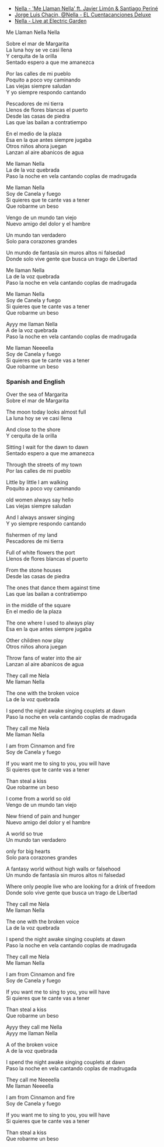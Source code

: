 
* [Nella - 'Me Llaman Nella' ft. Javier Limón & Santiago Periné](https://www.youtube.com/watch?v=6xL3R_LIGkk)
* [Jorge Luis Chacin, @Nella - EL Cuentacanciones Deluxe](https://www.youtube.com/watch?v=3yT5jJZplsk)
* [Nella - Live at Electric Garden](https://www.youtube.com/watch?v=V9QxF2C8_y0)

Me Llaman Nella
Nella

Sobre el mar de Margarita  
La luna hoy se ve casi llena  
Y cerquita de la orilla  
Sentado espero a que me amanezca  

Por las calles de mi pueblo  
Poquito a poco voy caminando  
Las viejas siempre saludan  
Y yo siempre respondo cantando  

Pescadores de mi tierra  
Llenos de flores blancas el puerto  
Desde las casas de piedra  
Las que las bailan a contratiempo  

En el medio de la plaza  
Esa en la que antes siempre jugaba  
Otros niños ahora juegan  
Lanzan al aire abanicos de agua  

Me llaman Nella  
La de la voz quebrada  
Paso la noche en vela cantando coplas de madrugada  

Me llaman Nella  
Soy de Canela y fuego  
Si quieres que te cante vas a tener  
Que robarme un beso  

Vengo de un mundo tan viejo  
Nuevo amigo del dolor y el hambre  

Un mundo tan verdadero  
Solo para corazones grandes  

Un mundo de fantasía sin muros altos ni falsedad  
Donde solo vive gente que busca un trago de Libertad  

Me llaman Nella  
La de la voz quebrada  
Paso la noche en vela cantando coplas de madrugada

Me llaman Nella  
Soy de Canela y fuego  
Si quieres que te cante vas a tener  
Que robarme un beso  

Ayyy me llaman Nella  
A de la voz quebrada  
Paso la noche en vela cantando coplas de madrugada  

Me llaman Neeeella  
Soy de Canela y fuego  
Si quieres que te cante vas a tener  
Que robarme un beso  

### Spanish and English

Over the sea of ​​Margarita  
Sobre el mar de Margarita

The moon today looks almost full   
La luna hoy se ve casi llena

And close to the shore  
Y cerquita de la orilla

Sitting I wait for the dawn to dawn  
Sentado espero a que me amanezca

Through the streets of my town  
Por las calles de mi pueblo

Little by little I am walking  
Poquito a poco voy caminando

old women always say hello  
Las viejas siempre saludan

And I always answer singing  
Y yo siempre respondo cantando

fishermen of my land  
Pescadores de mi tierra

Full of white flowers the port  
Llenos de flores blancas el puerto

From the stone houses   
Desde las casas de piedra

The ones that dance them against time   
Las que las bailan a contratiempo

in the middle of the square  
En el medio de la plaza

The one where I used to always play  
Esa en la que antes siempre jugaba

Other children now play  
Otros niños ahora juegan

Throw fans of water into the air  
Lanzan al aire abanicos de agua

They call me Nela  
Me llaman Nella

The one with the broken voice  
La de la voz quebrada

I spend the night awake singing couplets at dawn  
Paso la noche en vela cantando coplas de madrugada

They call me Nela  
Me llaman Nella

I am from Cinnamon and fire  
Soy de Canela y fuego

If you want me to sing to you, you will have  
Si quieres que te cante vas a tener

Than steal a kiss  
Que robarme un beso

I come from a world so old  
Vengo de un mundo tan viejo

New friend of pain and hunger  
Nuevo amigo del dolor y el hambre

A world so true  
Un mundo tan verdadero

only for big hearts  
Solo para corazones grandes

A fantasy world without high walls or falsehood  
Un mundo de fantasía sin muros altos ni falsedad

Where only people live who are looking for a drink of freedom  
Donde solo vive gente que busca un trago de Libertad

They call me Nela  
Me llaman Nella

The one with the broken voice  
La de la voz quebrada

I spend the night awake singing couplets at dawn  
Paso la noche en vela cantando coplas de madrugada

They call me Nela  
Me llaman Nella

I am from Cinnamon and fire  
Soy de Canela y fuego

If you want me to sing to you, you will have  
Si quieres que te cante vas a tener

Than steal a kiss  
Que robarme un beso  

Ayyy they call me Nella  
Ayyy me llaman Nella

A of the broken voice  
A de la voz quebrada

I spend the night awake singing couplets at dawn  
Paso la noche en vela cantando coplas de madrugada

They call me Neeeella  
Me llaman Neeeella

I am from Cinnamon and fire  
Soy de Canela y fuego

If you want me to sing to you, you will have  
Si quieres que te cante vas a tener

Than steal a kiss  
Que robarme un beso

